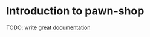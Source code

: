 # Introduction to pawn-shop

TODO: write [great documentation](http://jacobian.org/writing/what-to-write/)
